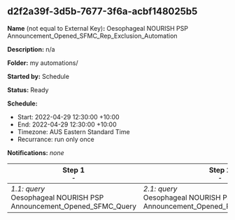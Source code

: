 ## d2f2a39f-3d5b-7677-3f6a-acbf148025b5

**Name** (not equal to External Key)**:** Oesophageal NOURISH PSP Announcement_Opened_SFMC_Rep_Exclusion_Automation

**Description:** n/a

**Folder:** my automations/

**Started by:** Schedule

**Status:** Ready

**Schedule:**

* Start: 2022-04-29 12:30:00 +10:00
* End: 2022-04-29 12:30:00 +10:00
* Timezone: AUS Eastern Standard Time
* Recurrance: run only once

**Notifications:** _none_


| Step 1<br>_<small>-</small>_ | Step 2<br>_<small>-</small>_ | Step 3<br>_<small>-</small>_ |
| --- | --- | --- |
| _1.1: query_<br>Oesophageal NOURISH PSP Announcement_Opened_SFMC_Query | _2.1: query_<br>Oesophageal NOURISH PSP Announcement_Opened_Rep_Exclusion_Query | _3.1: query_<br>Oesophageal NOURISH PSP Announcement_Click_SFMC_Query |
